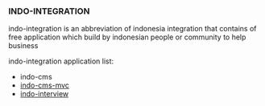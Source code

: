 ### INDO-INTEGRATION

indo-integration is an abbreviation of indonesia integration that contains of free application which build by indonesian people or community to help business

indo-integration application list:

 - indo-cms
 - [indo-cms-mvc](https://github.com/marifnst/indo-cms-mvc)
 - [indo-interview](https://github.com/marifnst/indo-interview)

